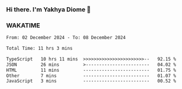 ### Hi there. I'm Yakhya Diome 👋

### WAKATIME
<!--START_SECTION:waka-->

```txt
From: 02 December 2024 - To: 08 December 2024

Total Time: 11 hrs 3 mins

TypeScript   10 hrs 11 mins  >>>>>>>>>>>>>>>>>>>>>>>--   92.15 %
JSON         26 mins         >------------------------   04.02 %
HTML         11 mins         -------------------------   01.75 %
Other        7 mins          -------------------------   01.07 %
JavaScript   3 mins          -------------------------   00.52 %
```

<!--END_SECTION:waka-->
